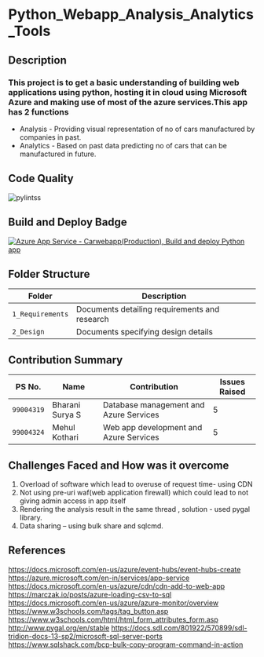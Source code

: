 # Python_Webapp_Analysis_Analytics_Tools

## Description

### This project is to get a basic understanding of building web applications using python, hosting it in cloud using Microsoft Azure and making use of most of the azure services.This app has 2 functions 
* Analysis -  Providing visual representation of no of cars manufactured by companies in past.
* Analytics - Based on past data predicting no of cars that can be manufactured in future.

## Code Quality
![pylintss](https://user-images.githubusercontent.com/84438487/130182266-a8b30ec2-3569-4f0f-8043-927e56a3305c.png)

## Build and Deploy Badge
[![Azure App Service - Carwebapp(Production), Build and deploy Python app](https://github.com/99004324-MehulKothari/Python_Webapp_Analysis_Analytics_Tools/actions/workflows/main_carwebapp.yml/badge.svg)](https://github.com/99004324-MehulKothari/Python_Webapp_Analysis_Analytics_Tools/actions/workflows/main_carwebapp.yml)


## Folder Structure
Folder             | Description
-------------------| -----------------------------------------
`1_Requirements`   | Documents detailing requirements and research
`2_Design`         | Documents specifying design details

## Contribution Summary
PS No. |  Name   |  Contribution |Issues Raised
-------|---------|--------------|---------
`99004319` | Bharani Surya S |Database management and Azure Services |5|
`99004324` | Mehul Kothari  |Web app development and Azure Services |5|

## Challenges Faced and How was it overcome

1.	Overload of software which lead to overuse of request time- using CDN
2.	Not using pre-uri waf(web application firewall) which could lead to not giving admin access in app itself
3.	Rendering the analysis result in the same thread , solution - used pygal library.
4.	Data sharing – using bulk share and sqlcmd.

## References
https://docs.microsoft.com/en-us/azure/event-hubs/event-hubs-create
https://azure.microsoft.com/en-in/services/app-service
https://docs.microsoft.com/en-us/azure/cdn/cdn-add-to-web-app
https://marczak.io/posts/azure-loading-csv-to-sql
https://docs.microsoft.com/en-us/azure/azure-monitor/overview
https://www.w3schools.com/tags/tag_button.asp
https://www.w3schools.com/html/html_form_attributes_form.asp
http://www.pygal.org/en/stable
https://docs.sdl.com/801922/570899/sdl-tridion-docs-13-sp2/microsoft-sql-server-ports
https://www.sqlshack.com/bcp-bulk-copy-program-command-in-action

